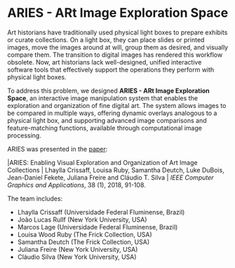 # ARIES - ARt Image Exploration Space

Art historians have traditionally used physical light boxes to prepare exhibits or curate collections. On a light box, they can place slides or printed images, move the images around at will, group them as desired, and visually compare them. The transition to digital images has rendered this workflow obsolete. Now, art historians lack well-designed, unified interactive software tools that effectively support the operations they perform with physical light boxes. 

To address this problem, we designed **ARIES - ARt Image Exploration Space**, an interactive image manipulation system that enables the exploration and organization of fine digital art. The system allows images to be compared in multiple ways, offering dynamic overlays analogous to a physical light box, and supporting advanced image comparisons and feature-matching functions, available through computational image processing. 

ARIES was presented in the <a href="https://www.computer.org/csdl/mags/cg/2018/01/mcg2018010091-abs.html">paper</a>:

|ARIES: Enabling Visual Exploration and Organization of Art Image Collections
|   Lhaylla Crissaff, Louisa Ruby, Samantha Deutch, Luke DuBois, Jean-Daniel Fekete, Juliana Freire and Cláudio T. Silva
|      *IEEE Computer Graphics and Applications*, 38 (1), 2018, 91-108.

The team includes:

   * Lhaylla Crissaff (Universidade Federal Fluminense, Brazil)
   * João Lucas Rullf (New York University, USA)
   * Marcos Lage (Universidade Federal Fluminense, Brazil)
   * Louisa Wood Ruby (The Frick Collection, USA)
   * Samantha Deutch (The Frick Collection, USA)
   * Juliana Freire (New York University, USA)
   * Cláudio Silva (New York University, USA)

